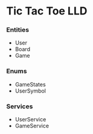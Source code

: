 # Tic Tac Toe LLD

### Entities
* User
* Board
* Game
  
### Enums
* GameStates
* UserSymbol

### Services
* UserService
* GameService
